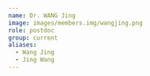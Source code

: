 ```yaml
---
name: Dr. WANG Jing
image: images/members.img/wangjing.png
role: postdoc
group: current
aliases:
  - Wang Jing
  - Jing Wang
---
```


